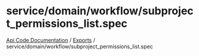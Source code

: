 # service/domain/workflow/subproject\_permissions\_list.spec
[Api Code Documentation](../README.md) / [Exports](../modules.md) / service/domain/workflow/subproject\_permissions\_list.spec
